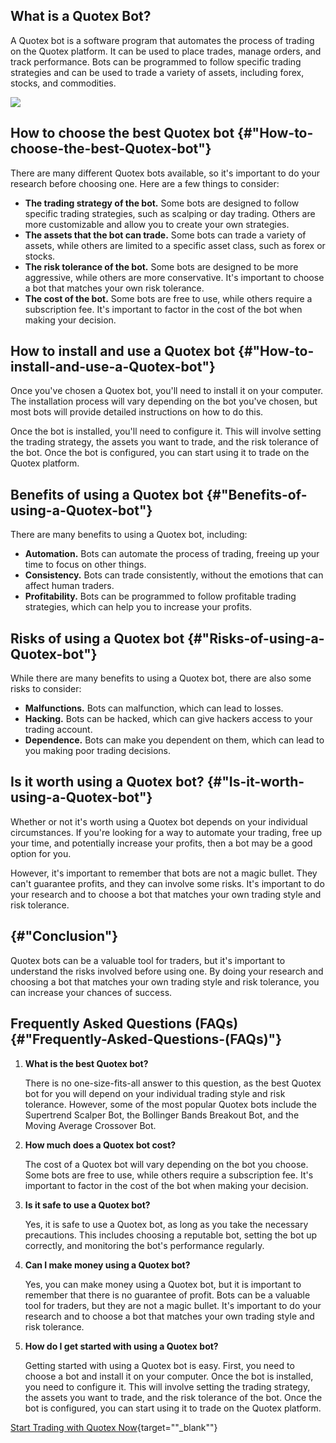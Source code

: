 ## What is a Quotex Bot?

A Quotex bot is a software program that automates the process of trading
on the Quotex platform. It can be used to place trades, manage orders,
and track performance. Bots can be programmed to follow specific trading
strategies and can be used to trade a variety of assets, including
forex, stocks, and commodities.

[![](https://static.quotex.io/files/4_en/300_250.jpg)](https://traff.sbs/brokerqxlid)

## How to choose the best Quotex bot {#"How-to-choose-the-best-Quotex-bot"}

There are many different Quotex bots available, so it\'s important to do
your research before choosing one. Here are a few things to consider:

-   **The trading strategy of the bot.** Some bots are designed to
    follow specific trading strategies, such as scalping or day trading.
    Others are more customizable and allow you to create your own
    strategies.
-   **The assets that the bot can trade.** Some bots can trade a variety
    of assets, while others are limited to a specific asset class, such
    as forex or stocks.
-   **The risk tolerance of the bot.** Some bots are designed to be more
    aggressive, while others are more conservative. It\'s important to
    choose a bot that matches your own risk tolerance.
-   **The cost of the bot.** Some bots are free to use, while others
    require a subscription fee. It\'s important to factor in the cost of
    the bot when making your decision.

## How to install and use a Quotex bot {#"How-to-install-and-use-a-Quotex-bot"}

Once you\'ve chosen a Quotex bot, you\'ll need to install it on your
computer. The installation process will vary depending on the bot
you\'ve chosen, but most bots will provide detailed instructions on how
to do this.

Once the bot is installed, you\'ll need to configure it. This will
involve setting the trading strategy, the assets you want to trade, and
the risk tolerance of the bot. Once the bot is configured, you can start
using it to trade on the Quotex platform.

## Benefits of using a Quotex bot {#"Benefits-of-using-a-Quotex-bot"}

There are many benefits to using a Quotex bot, including:

-   **Automation.** Bots can automate the process of trading, freeing up
    your time to focus on other things.
-   **Consistency.** Bots can trade consistently, without the emotions
    that can affect human traders.
-   **Profitability.** Bots can be programmed to follow profitable
    trading strategies, which can help you to increase your profits.

## Risks of using a Quotex bot {#"Risks-of-using-a-Quotex-bot"}

While there are many benefits to using a Quotex bot, there are also some
risks to consider:

-   **Malfunctions.** Bots can malfunction, which can lead to losses.
-   **Hacking.** Bots can be hacked, which can give hackers access to
    your trading account.
-   **Dependence.** Bots can make you dependent on them, which can lead
    to you making poor trading decisions.

## Is it worth using a Quotex bot? {#"Is-it-worth-using-a-Quotex-bot"}

Whether or not it\'s worth using a Quotex bot depends on your individual
circumstances. If you\'re looking for a way to automate your trading,
free up your time, and potentially increase your profits, then a bot may
be a good option for you.

However, it\'s important to remember that bots are not a magic bullet.
They can\'t guarantee profits, and they can involve some risks. It\'s
important to do your research and to choose a bot that matches your own
trading style and risk tolerance.

##  {#"Conclusion"}

Quotex bots can be a valuable tool for traders, but it\'s important to
understand the risks involved before using one. By doing your research
and choosing a bot that matches your own trading style and risk
tolerance, you can increase your chances of success.

## Frequently Asked Questions (FAQs) {#"Frequently-Asked-Questions-(FAQs)"}

1.  **What is the best Quotex bot?**

    There is no one-size-fits-all answer to this question, as the best
    Quotex bot for you will depend on your individual trading style and
    risk tolerance. However, some of the most popular Quotex bots
    include the Supertrend Scalper Bot, the Bollinger Bands Breakout
    Bot, and the Moving Average Crossover Bot.

2.  **How much does a Quotex bot cost?**

    The cost of a Quotex bot will vary depending on the bot you choose.
    Some bots are free to use, while others require a subscription fee.
    It\'s important to factor in the cost of the bot when making your
    decision.

3.  **Is it safe to use a Quotex bot?**

    Yes, it is safe to use a Quotex bot, as long as you take the
    necessary precautions. This includes choosing a reputable bot,
    setting the bot up correctly, and monitoring the bot\'s performance
    regularly.

4.  **Can I make money using a Quotex bot?**

    Yes, you can make money using a Quotex bot, but it is important to
    remember that there is no guarantee of profit. Bots can be a
    valuable tool for traders, but they are not a magic bullet. It\'s
    important to do your research and to choose a bot that matches your
    own trading style and risk tolerance.

5.  **How do I get started with using a Quotex bot?**

    Getting started with using a Quotex bot is easy. First, you need to
    choose a bot and install it on your computer. Once the bot is
    installed, you need to configure it. This will involve setting the
    trading strategy, the assets you want to trade, and the risk
    tolerance of the bot. Once the bot is configured, you can start
    using it to trade on the Quotex platform.

[Start Trading with Quotex
Now](\%22https://traff.sbs/brokerqxlid\%22){target=""_blank""}

